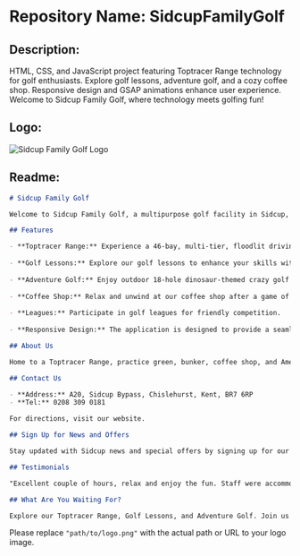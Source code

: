 # Repository Name: SidcupFamilyGolf

## Description:

HTML, CSS, and JavaScript project featuring Toptracer Range technology for golf enthusiasts. Explore golf lessons, adventure golf, and a cozy coffee shop. Responsive design and GSAP animations enhance user experience. Welcome to Sidcup Family Golf, where technology meets golfing fun!

## Logo:
![Sidcup Family Golf Logo](path/to/logo.png)

## Readme:

```markdown
# Sidcup Family Golf

Welcome to Sidcup Family Golf, a multipurpose golf facility in Sidcup, South East London. This project showcases the use of HTML, CSS, JavaScript, and GSAP animations to create an interactive platform for golf enthusiasts.

## Features

- **Toptracer Range:** Experience a 46-bay, multi-tier, floodlit driving range powered by Toptracer Range technology.
  
- **Golf Lessons:** Explore our golf lessons to enhance your skills with experienced instructors.
  
- **Adventure Golf:** Enjoy outdoor 18-hole dinosaur-themed crazy golf courses for a fun-filled experience.
  
- **Coffee Shop:** Relax and unwind at our coffee shop after a game of golf.
  
- **Leagues:** Participate in golf leagues for friendly competition.
  
- **Responsive Design:** The application is designed to provide a seamless experience across devices.

## About Us

Home to a Toptracer Range, practice green, bunker, coffee shop, and American Golf Store. Sidcup Family Golf is dedicated to making golf fun and accessible to everyone.

## Contact Us

- **Address:** A20, Sidcup Bypass, Chislehurst, Kent, BR7 6RP
- **Tel:** 0208 309 0181

For directions, visit our website.

## Sign Up for News and Offers

Stay updated with Sidcup news and special offers by signing up for our newsletter.

## Testimonials

"Excellent couple of hours, relax and enjoy the fun. Staff were accommodating, friendly, and very helpful. Café on site for refreshments etc. Will keep children entertained during the holidays. Worth a visit if you haven’t been."

## What Are You Waiting For?

Explore our Toptracer Range, Golf Lessons, and Adventure Golf. Join us for an exciting golfing experience!

```
Please replace `"path/to/logo.png"` with the actual path or URL to your logo image.
